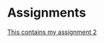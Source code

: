 # Assignments
[This contains my assignment 2](https://github.com/CheyenneRamada/Assignments/blob/master/Assignment_week_2%20(1).ipynb)

